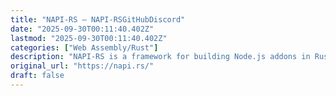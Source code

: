 ```yaml
---
title: "NAPI-RS – NAPI-RSGitHubDiscord"
date: "2025-09-30T00:11:40.402Z"
lastmod: "2025-09-30T00:11:40.402Z"
categories: ["Web Assembly/Rust"]
description: "NAPI-RS is a framework for building Node.js addons in Rust."
original_url: "https://napi.rs/"
draft: false
---
```

